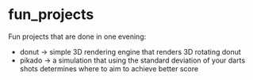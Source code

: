 # fun_projects

Fun projects that are done in one evening:
- donut -> simple 3D rendering engine that renders 3D rotating donut
- pikado -> a simulation that using the standard deviation of your darts shots determines where to aim to achieve better score
